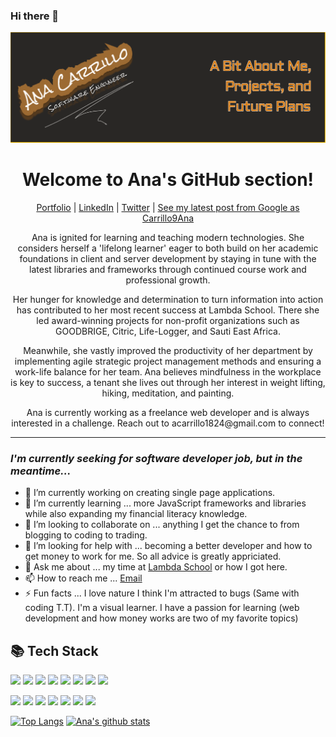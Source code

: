 ### Hi there 👋
[![Header](https://raw.githubusercontent.com/Carrillo9Ana/Carrillo9Ana/master/aboutme.png "Header")](https://anacarrillo.dev/)

<!--
**carrillo9ana/carrillo9ana** is a ✨ _special_ ✨ repository because its `README.md` (this file) appears on your GitHub profile.
Here are some ideas to get you started:

- 🔭 I’m currently working on ...
- 🌱 I’m currently learning ...
- 👯 I’m looking to collaborate on ...
- 🤔 I’m looking for help with ...
- 💬 Ask me about ...
- 📫 How to reach me: ...
- 😄 Pronouns: ...
- ⚡ Fun fact: ...
-->

<h1 align="center"> Welcome to Ana's GitHub section!</h1>
<p align="center">
  <a href="http://anacarrillo.dev/" target="_blank">Portfolio</a>
  |
  <a href="https://www.linkedin.com/in/carrillo9ana/" target="_blank">LinkedIn</a>
  |
  <a href="https://twitter.com/Carrillo9Ana/" target="_blank">Twitter</a>
  |
  <a href="https://www.google.com/search?q=Carrillo9Ana&oq=Carrillo&aqs=chrome.0.69i59j69i57j69i59j69i61l2j69i60j69i65.1920j0j7&sourceid=chrome&ie=UTF-8" target="_blank"> See my latest post from Google as Carrillo9Ana</a>
</p>

<p align="center">Ana is ignited for learning and teaching modern technologies. She considers herself a 'lifelong learner' eager to both build on her academic foundations in client and server development by staying in tune with the latest libraries and frameworks through continued course work and professional growth.</p>
<p align="center">Her hunger for knowledge and determination to turn information into action has contributed to her most recent success at Lambda School. There she led award-winning projects for non-profit organizations such as GOODBRIGE, Citric, Life-Logger, and Sauti East Africa.</p>
<p align="center">Meanwhile, she vastly improved the productivity of her department by implementing agile strategic project management methods and ensuring a work-life balance for her team. Ana believes mindfulness in the workplace is key to success, a tenant she lives out through her interest in weight lifting, hiking, meditation, and painting.</p>
<p align="center"> Ana is currently working as a freelance web developer and is always interested in a challenge. Reach out to acarrillo1824@gmail.com to connect!</p>

---

### _I'm currently seeking for software developer job, but in the meantime..._

- 🔭 I’m currently working on creating single page applications.
- 🌱 I’m currently learning ... more JavaScript frameworks and libraries while also expanding my financial literacy knowledge. 
- 🤝 I’m looking to collaborate on ... anything I get the chance to from blogging to coding to trading.
- 🤔 I’m looking for help with ...  becoming a better developer and how to get money to work for me. So all advice is greatly appriciated. 
- 💬 Ask me about ... my time at <a href="https://lambdaschool.com/" target="_blank">Lambda School</a> or how I got here. 
- 📫 How to reach me ... [Email](acarrillo1824@gmail.com)
- ⚡ Fun facts ... I love nature I think I'm attracted to bugs (Same with coding T.T). I'm a visual learner. I have a passion for learning (web development and how money works are two of my favorite topics) 

## 📚 Tech Stack

![](https://img.shields.io/badge/OS-macOS-informational?style=flat&logo=apple&logoColor=white&color=black)
![](https://img.shields.io/badge/code-Python-informational?style=flat&logo=python&logoColor=white&color=black)
![](https://img.shields.io/badge/code-JavaScript-informational?style=flat&logo=javascript&logoColor=white&color=black)
![](https://img.shields.io/badge/code-HTML-informational?style=flat&logo=html5&logoColor=white&color=black)
![](https://img.shields.io/badge/code-CSS-informational?style=flat&logo=css3&logoColor=white&color=black)
![](https://img.shields.io/badge/code-React-informational?style=flat&logo=react&logoColor=white&color=black)
![](https://img.shields.io/badge/code-ReactNative-informational?style=flat&logo=react&logoColor=white&color=black)
![](https://img.shields.io/badge/code-Node-informational?style=flat&logo=node.js&logoColor=white&color=black)

![](https://img.shields.io/badge/code-SASS-informational?style=flat&logo=sass&logoColor=white&color=black)
![](https://img.shields.io/badge/code-Jest-informational?style=flat&logo=jest&logoColor=white&color=black)
![](https://img.shields.io/badge/code-SQLite-informational?style=flat&logo=sqlite&logoColor=white&color=black)
![](https://img.shields.io/badge/code-Git-informational?style=flat&logo=git&logoColor=white&color=black)
![](https://img.shields.io/badge/code-Redux-informational?style=flat&logo=redux&logoColor=white&color=black)
![](https://img.shields.io/badge/code-Knex-informational?style=flat&logo=Knex.js&logoColor=white&color=black)
![](https://img.shields.io/badge/code-PostgreSQL-informational?style=flat&logo=postgresql&logoColor=white&color=black)

<!-- Add shields to your GitHub [here](https://shields.io/) -->

[![Top Langs](https://github-readme-stats.vercel.app/api/top-langs/?username=Carrillo9Ana&theme=vision-friendly-dark&hide=tsql,html)](https://github.com/Carrillo9Ana/github-readme-stats)
[![Ana's github stats](https://github-readme-stats.vercel.app/api?username=Carrillo9Ana&show_icons=true&theme=vision-friendly-dark)](https://github.com/Carrillo9Ana/github-readme-stats)

<!--Add stats to your GitHub [here](https://github.com/anuraghazra/github-readme-stats) -->
